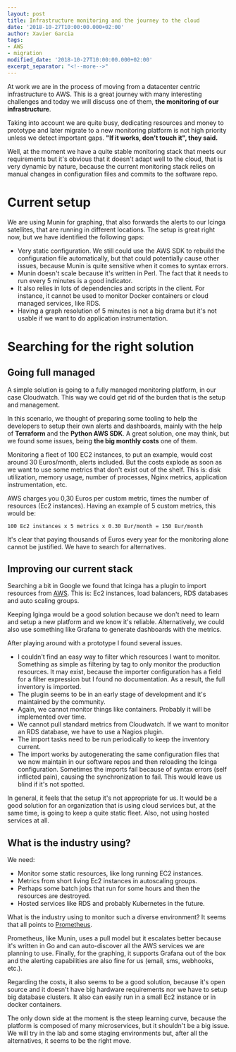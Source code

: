 ```yaml
---
layout: post
title: Infrastructure monitoring and the journey to the cloud
date: '2018-10-27T10:00:00.000+02:00'
author: Xavier Garcia
tags:
- AWS
- migration
modified_date: '2018-10-27T10:00:00.000+02:00'
excerpt_separator: "<!--more-->"
---
```

At work we are in the process of moving from a datacenter centric infrastructure to AWS. This is a great journey with many interesting challenges and today we will discuss one of them, **the monitoring of our infrastructure**.

<!--more-->

Taking into account we are quite busy, dedicating resources and money to prototype and later migrate to a new monitoring platform is not high priority unless we detect important gaps. **"If it works, don't touch it", they said.**

Well, at the moment we have a quite stable monitoring stack that meets our requirements but it's obvious that it doesn't adapt well to the cloud, that is very dynamic by nature, because the current monitoring stack relies on manual changes in configuration files and commits to the software repo.

Current setup
=============

We are using Munin for graphing, that also forwards the alerts to our Icinga satellites, that are running in different locations. The setup is great right now, but we have identified the following gaps:

* Very static configuration. We still could use the AWS SDK to rebuild the configuration file automatically, but that could potentially cause other issues, because Munin is quite sensitive when it comes to syntax errors.
* Munin doesn't scale because it's written in Perl. The fact that it needs to run every 5 minutes is a good indicator.
* It also relies in lots of dependencies and scripts in the client. For instance, it cannot be used to monitor Docker containers or cloud managed services, like RDS.
* Having a graph resolution of 5 minutes is not a big drama but it's not usable if we want to do application instrumentation.

Searching for the right solution
================================

Going full managed
------------------

A simple solution is going to a fully managed monitoring platform, in our case Cloudwatch. This way we could get rid of the burden that is the setup and management.

In this scenario, we thought of preparing some tooling to help the developers to setup their own alerts and dashboards, mainly with the help of **Terraform** and the **Python AWS SDK**. A great solution, one may think, but we found some issues, being **the big monthly costs** one of them.

Monitoring a fleet of 100 EC2 instances, to put an example, would cost around 30 Euros/month, alerts included. But the costs explode as soon as we want to use some metrics that don't exist out of the shelf. This is: disk utilization, memory usage, number of processes, Nginx metrics, application instrumentation, etc.

AWS charges you 0,30 Euros per custom metric, times the number of resources (Ec2 instances). Having an example of 5 custom metrics, this would be:

```
100 Ec2 instances x 5 metrics x 0.30 Eur/month = 150 Eur/month
```

It's clear that paying thousands of Euros every year for the monitoring alone cannot be justified. We have to search for alternatives.

Improving our current stack
---------------------------

Searching a bit in Google we found that Icinga has a plugin to import resources from [AWS](https://github.com/Icinga/icingaweb2-module-aws). This is: Ec2 instances, load balancers, RDS databases and auto scaling groups.

Keeping Iginga would be a good solution because we don't need to learn and setup a new platform and we know it's reliable. Alternatively, we could also use something like Grafana to generate dashboards with the metrics.

After playing around with a prototype I found several issues.

* I couldn't find an easy way to filter which resources I want to monitor. Something as simple as filtering by tag to only monitor the production resources. It may exist, because the importer configuration has a field for a filter expression but I found no documentation. As a result, the full inventory is imported.
* The plugin seems to be in an early stage of development and it's maintained by the community.
* Again, we cannot monitor things like containers. Probably it will be implemented over time.
* We cannot pull standard metrics from Cloudwatch. If we want to monitor an RDS database, we have to use a Nagios plugin.
* The import tasks need to be run periodically to keep the inventory current.
* The import works by autogenerating the same configuration files that we now maintain in our software repos and then reloading the Icinga configuration. Sometimes the imports fail because of syntax errors (self inflicted pain), causing the synchronization to fail. This would leave us blind if it's not spotted.

In general, it feels that the setup it's not appropriate for us. It would be a good solution for an organization that is using cloud services but, at the same time, is going to keep a quite static fleet. Also, not using hosted services at all.

What is the industry using?
---------------------------

We need:

* Monitor some static resources, like long running EC2 instances.
* Metrics from short living Ec2 instances in autoscaling groups.
* Perhaps some batch jobs that run for some hours and then the resources are destroyed.
* Hosted services like RDS and probably Kubernetes in the future.

What is the industry using to monitor such a diverse environment? It seems that all points to [Prometheus](https://prometheus.io).

Prometheus, like Munin, uses a pull model but it escalates better because it's written in Go and can auto-discover all the AWS services we are planning to use. Finally, for the graphing, it supports Grafana out of the box and the alerting capabilities are also fine for us (email, sms, webhooks, etc.).

Regarding the costs, it also seems to be a good solution, because it's open source and it doesn't have big hardware requirements nor we have to setup big database clusters. It also can easily run in a small Ec2 instance or in docker containers.

The only down side at the moment is the steep learning curve, because the platform is composed of many microservices, but it shouldn't be a big issue. We will try in the lab and some staging  environments but, after all the alternatives, it seems to be the right move.